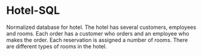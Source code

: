 # Hotel-SQL
Normalized database for hotel.
The hotel has several customers, employees and rooms.
Each order has a customer who orders and an employee who makes the order.
Each reservation is assigned a number of rooms.
There are different types of rooms in the hotel.
